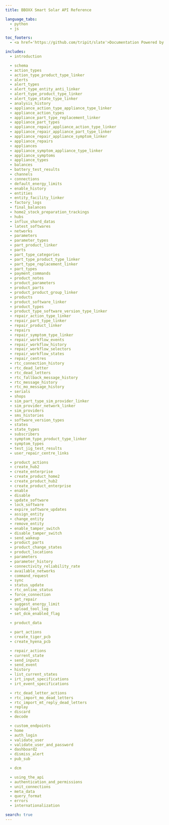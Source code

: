 ```yaml
---
title: BBOXX Smart Solar API Reference

language_tabs:
  - python
  - js

toc_footers:
  - <a href='https://github.com/tripit/slate'>Documentation Powered by Slate</a>

includes:
  - introduction

  - schema
  - action_types
  - action_type_product_type_linker
  - alerts
  - alert_types
  - alert_type_entity_anti_linker
  - alert_type_product_type_linker
  - alert_type_state_type_linker
  - analysis_history
  - appliance_action_type_appliance_type_linker
  - appliance_action_types
  - appliance_part_type_replacement_linker
  - appliance_part_types
  - appliance_repair_appliance_action_type_linker
  - appliance_repair_appliance_part_type_linker
  - appliance_repair_appliance_symptom_linker
  - appliance_repairs
  - appliances
  - appliance_symptom_appliance_type_linker
  - appliance_symptoms
  - appliance_types
  - balances
  - battery_test_results
  - channels
  - connections
  - default_energy_limits
  - enable_history
  - entities
  - entity_facility_linker
  - factory_logs
  - final_balances
  - home2_stock_preparation_trackings
  - hubs
  - influx_shard_datas
  - latest_softwares
  - networks
  - parameters
  - parameter_types
  - part_product_linker
  - parts
  - part_type_categories
  - part_type_product_type_linker
  - part_type_replacement_linker
  - part_types
  - payment_commands
  - product_notes
  - product_parameters
  - product_parts
  - product_product_group_linker
  - products
  - product_software_linker
  - product_types
  - product_type_software_version_type_linker
  - repair_action_type_linker
  - repair_part_type_linker
  - repair_product_linker
  - repairs
  - repair_symptom_type_linker
  - repair_workflow_events
  - repair_workflow_history
  - repair_workflow_selectors
  - repair_workflow_states
  - repair_centres
  - rtc_connection_history
  - rtc_dead_letter
  - rtc_dead_letters
  - rtc_fallback_message_history
  - rtc_message_history
  - rtc_mo_message_history
  - serials
  - shops
  - sim_part_type_sim_provider_linker
  - sim_provider_network_linker
  - sim_providers
  - sms_histories
  - software_version_types
  - states
  - state_types
  - subscribers
  - symptom_type_product_type_linker
  - symptom_types
  - test_jig_test_results
  - user_repair_centre_links

  - product_actions
  - create_hub2
  - create_enterprise
  - create_product_home2
  - create_product_hub2
  - create_product_enterprise
  - enable
  - disable
  - update_software
  - lock_software
  - expire_software_updates
  - assign_entity
  - change_entity
  - remove_entity
  - enable_tamper_switch
  - disable_tamper_switch
  - send_wakeup
  - product_parts
  - product_change_states
  - product_locations
  - parameters
  - parameter_history
  - connectivity_reliability_rate
  - available_networks
  - command_request
  - sync
  - status_update
  - rtc_online_status
  - force_connection
  - get_repair
  - suggest_energy_limit
  - upload_tool_log
  - set_dcm_enabled_flag
  
  - product_data

  - part_actions
  - create_tiger_pcb
  - create_hyena_pcb

  - repair_actions
  - current_state
  - send_inputs
  - send_event
  - history
  - list_current_states
  - irt_input_specifications
  - irt_event_specifications

  - rtc_dead_letter_actions
  - rtc_import_mo_dead_letters
  - rtc_import_mt_reply_dead_letters
  - replay
  - discard
  - decode

  - custom_endpoints
  - home
  - auth_login
  - validate_user
  - validate_user_and_password
  - dashboard2
  - dismiss_alert
  - pub_sub

  - dcm

  - using_the_api
  - authentication_and_permissions
  - unit_connections
  - meta_data
  - query_format
  - errors
  - internationalization

search: true
---
```

